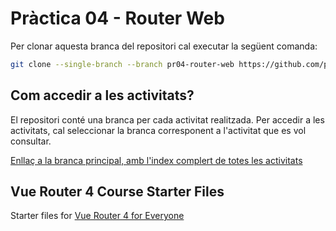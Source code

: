 # Pràctica 04 - Router Web

Per clonar aquesta branca del repositori cal executar la següent comanda:

```bash
git clone --single-branch --branch pr04-router-web https://github.com/picuu/m14.git
```

## Com accedir a les activitats?

El repositori conté una branca per cada activitat realitzada. Per accedir a les activitats, cal seleccionar la branca corresponent a l'activitat que es vol consultar.

[Enllaç a la branca principal, amb l'index complert de totes les activitats](https://github.com/picuu/m14?tab=readme-ov-file#branques-per-activitat)

## Vue Router 4 Course Starter Files

Starter files for [Vue Router 4 for Everyone](https://vueschool.io/courses/vue-router-4-for-everyone)
